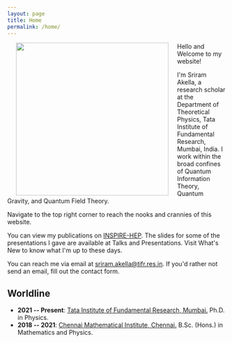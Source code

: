 ```yaml
---
layout: page
title: Home
permalink: /home/
---
```


<img align="left" width="350" hspace="20" src="/assets/profile-picture.jpg">


Hello and Welcome to my website! 

I'm Sriram Akella, a research scholar at the Department of Theoretical Physics, Tata Institute of Fundamental Research, Mumbai, India. I work within the broad confines of Quantum Information Theory, Quantum Gravity, and Quantum Field Theory.

Navigate to the top right corner to reach the nooks and crannies of this website.

You can view my publications on [INSPIRE-HEP](https://inspirehep.net/authors/2048277). The slides for some of the presentations I gave are available at Talks and Presentations. Visit What's New to know what I'm up to these days. 

You can reach me via email at [sriram.akella@tifr.res.in](mailto:sriram.akella@tifr.res.in). If you'd rather not send an email, fill out the contact form.

## Worldline  
- **2021 -- Present**: [Tata Institute of Fundamental Research, Mumbai.](https://main.tifr.res.in) Ph.D. in Physics. 
- **2018 -- 2021**: [Chennai Mathematical Institute, Chennai.](https://www.cmi.ac.in) B.Sc. (Hons.) in Mathematics and Physics. 